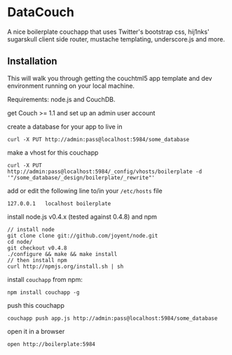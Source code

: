 # DataCouch

A nice boilerplate couchapp that uses Twitter's bootstrap css, hij1nks' sugarskull client side router, mustache templating, underscore.js and more.

## Installation

This will walk you through getting the couchtml5 app template and dev environment running on your local machine.

Requirements: node.js and CouchDB.

get Couch >= 1.1 and set up an admin user account

create a database for your app to live in

    curl -X PUT http://admin:pass@localhost:5984/some_database
    
make a vhost for this couchapp

    curl -X PUT http://admin:pass@localhost:5984/_config/vhosts/boilerplate -d '"/some_database/_design/boilerplate/_rewrite"'

add or edit the following line to/in your `/etc/hosts` file

    127.0.0.1	localhost boilerplate
    
install node.js v0.4.x (tested against 0.4.8) and npm

    // install node
    git clone clone git://github.com/joyent/node.git
    cd node/
    git checkout v0.4.8
    ./configure && make && make install
    // then install npm
    curl http://npmjs.org/install.sh | sh

install `couchapp` from npm:

    npm install couchapp -g
    
push this couchapp

    couchapp push app.js http://admin:pass@localhost:5984/some_database
    
open it in a browser

    open http://boilerplate:5984